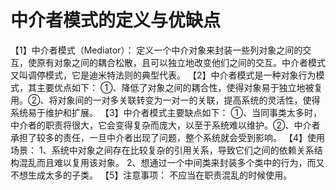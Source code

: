 # 中介者模式的定义与优缺点
【1】中介者模式（Mediator）： 定义一个中介对象来封装一些列对象之间的交互，使原有对象之间的耦合松散，且可以独立地改变他们之间的交互。中介者模式又叫调停模式，它是迪米特法则的典型代表。
【2】中介者模式是一种对象行为模式，其主要优点如下： ①、降低了对象之间的耦合性，使得对象易于独立地被复用。②、将对象间的一对多关联转变为一对一的关联，提高系统的灵活性，使得系统易于维护和扩展。
【3】中介者模式主要缺点如下： ①、当同事类太多时，中介者的职责将很大，它会变得复杂而庞大，以至于系统难以维护。②、中介者承担了较多的责任，一旦中介者出现了问题，整个系统就会受到影响。
【4】使用场景： 1、系统中对象之间存在比较复杂的引用关系，导致它们之间的依赖关系结构混乱而且难以复用该对象。 2、想通过一个中间类来封装多个类中的行为，而又不想生成太多的子类。
【5】注意事项： 不应当在职责混乱的时候使用。

#